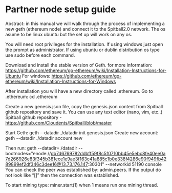 # Partner node setup guide

Abstract: in this manual we will walk through the process of implementing a new geth (ethereum node) and connect it to the Spitball2.0 network. The os asume to be linux ubuntu but the set up will work on any os.

You will need root privileges for the installation. 
If using windows just open the prompt as administrator.
If using ubuntu or dublin distribution os type use sudo before each command.

Download and install the stable version of Geth. for more information: https://github.com/ethereum/go-ethereum/wiki/Installation-Instructions-for-Ubuntu
For windows:
https://github.com/ethereum/go-ethereum/wiki/Installation-Instructions-for-Windows

After installation you will have a new directory called <installation path>.ethereum.
Go to <installation path>.ethereum:
	cd <installation path>.ethereum

Create a new genesis.json file, copy the genesis.json content from Spitball github repository and save it. You can use any text editor (nano, vim, etc..)
Spitball github repository  - https://github.com/Cloudents/Spitball/blob/master

Start Geth:
	geth --datadir ./datadir init genesis.json
Create new account:
	geth --datadir ./datadir account new

Then run:
geth --datadir=./datadir --bootnodes="enode://db7d6769782ddbff59f8c5f0710bb45e5ebc8fe40ee0a7d266926e83f345b381ece1e9ae3f163c41a885c1b0e338f4286e90f949fb4289899ef2df346c3dee16@13.73.176.147:30301" --networkid 51190 console
You can check the peer was established by:
	admin.peers.
If the output do not look like “[]” then the connection was established.

To start mining type: miner.start(1) when 1 means run one mining thread.
